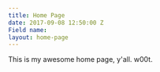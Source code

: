```yaml
---
title: Home Page
date: 2017-09-08 12:50:00 Z
Field name: 
layout: home-page
---
```


This is my awesome home page, y'all. w00t.